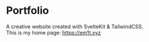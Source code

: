 # Portfolio

A creative website created with SvelteKit & TailwindCSS.  
This is my home page: https://em1t.xyz
